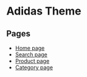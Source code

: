 # Adidas Theme

## Pages
- [Home page](https://moaaz-bhnas.github.io/adidas/#/)
- [Search page](https://moaaz-bhnas.github.io/adidas/#/adidas/search)
- [Product page](https://moaaz-bhnas.github.io/adidas/#/adidas/product)
- [Category page](https://moaaz-bhnas.github.io/adidas/#/adidas/category)
